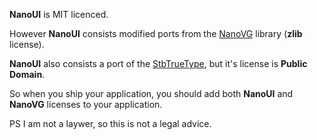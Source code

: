 **NanoUI** is MIT licenced.

However **NanoUI** consists modified ports from the [NanoVG](https://github.com/memononen/nanovg) library (**zlib** license).

**NanoUI** also consists a port of the [StbTrueType](https://github.com/nothings/stb), but it's license is **Public Domain**.

So when you ship your application, you should add both **NanoUI** and **NanoVG** licenses to your application.

PS I am not a laywer, so this is not a legal advice.
